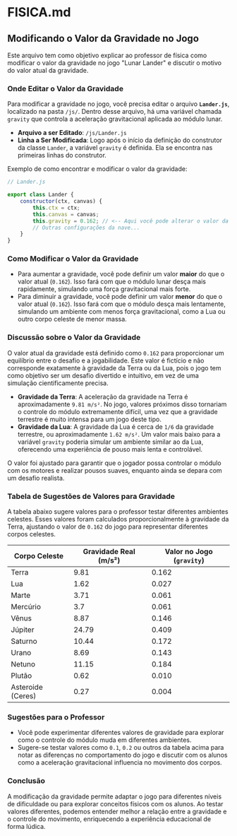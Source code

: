 # FISICA.md

## Modificando o Valor da Gravidade no Jogo

Este arquivo tem como objetivo explicar ao professor de física como modificar o valor da gravidade no jogo "Lunar Lander" e discutir o motivo do valor atual da gravidade.

### Onde Editar o Valor da Gravidade

Para modificar a gravidade no jogo, você precisa editar o arquivo **`Lander.js`**, localizado na pasta `/js/`. Dentro desse arquivo, há uma variável chamada `gravity` que controla a aceleração gravitacional aplicada ao módulo lunar.

- **Arquivo a ser Editado**: `/js/Lander.js`
- **Linha a Ser Modificada**: Logo após o início da definição do construtor da classe `Lander`, a variável `gravity` é definida. Ela se encontra nas primeiras linhas do construtor.

Exemplo de como encontrar e modificar o valor da gravidade:

```javascript
// Lander.js

export class Lander {
    constructor(ctx, canvas) {
        this.ctx = ctx;
        this.canvas = canvas;
        this.gravity = 0.162; // <-- Aqui você pode alterar o valor da gravidade
        // Outras configurações da nave...
    }
}
```

### Como Modificar o Valor da Gravidade

- Para aumentar a gravidade, você pode definir um valor **maior** do que o valor atual (`0.162`). Isso fará com que o módulo lunar desça mais rapidamente, simulando uma força gravitacional mais forte.
- Para diminuir a gravidade, você pode definir um valor **menor** do que o valor atual (`0.162`). Isso fará com que o módulo desça mais lentamente, simulando um ambiente com menos força gravitacional, como a Lua ou outro corpo celeste de menor massa.

### Discussão sobre o Valor da Gravidade

O valor atual da gravidade está definido como `0.162` para proporcionar um equilíbrio entre o desafio e a jogabilidade. Este valor é fictício e não corresponde exatamente à gravidade da Terra ou da Lua, pois o jogo tem como objetivo ser um desafio divertido e intuitivo, em vez de uma simulação cientificamente precisa.

- **Gravidade da Terra**: A aceleração da gravidade na Terra é aproximadamente `9.81 m/s²`. No jogo, valores próximos disso tornariam o controle do módulo extremamente difícil, uma vez que a gravidade terrestre é muito intensa para um jogo deste tipo.
- **Gravidade da Lua**: A gravidade da Lua é cerca de `1/6` da gravidade terrestre, ou aproximadamente `1.62 m/s²`. Um valor mais baixo para a variável `gravity` poderia simular um ambiente similar ao da Lua, oferecendo uma experiência de pouso mais lenta e controlável.

O valor foi ajustado para garantir que o jogador possa controlar o módulo com os motores e realizar pousos suaves, enquanto ainda se depara com um desafio realista.

### Tabela de Sugestões de Valores para Gravidade
A tabela abaixo sugere valores para o professor testar diferentes ambientes celestes. Esses valores foram calculados proporcionalmente à gravidade da Terra, ajustando o valor de `0.162` do jogo para representar diferentes corpos celestes.

| Corpo Celeste          | Gravidade Real (m/s²) | Valor no Jogo (`gravity`) |
|------------------------|-----------------------|---------------------------|
| Terra                  | 9.81                  | 0.162                     |
| Lua                    | 1.62                  | 0.027                     |
| Marte                  | 3.71                  | 0.061                     |
| Mercúrio               | 3.7                   | 0.061                     |
| Vênus                  | 8.87                  | 0.146                     |
| Júpiter                | 24.79                 | 0.409                     |
| Saturno                | 10.44                 | 0.172                     |
| Urano                  | 8.69                  | 0.143                     |
| Netuno                 | 11.15                 | 0.184                     |
| Plutão                 | 0.62                  | 0.010                     |
| Asteroide (Ceres)      | 0.27                  | 0.004                     |

### Sugestões para o Professor
- Você pode experimentar diferentes valores de gravidade para explorar como o controle do módulo muda em diferentes ambientes.
- Sugere-se testar valores como `0.1`, `0.2` ou outros da tabela acima para notar as diferenças no comportamento do jogo e discutir com os alunos como a aceleração gravitacional influencia no movimento dos corpos.

### Conclusão
A modificação da gravidade permite adaptar o jogo para diferentes níveis de dificuldade ou para explorar conceitos físicos com os alunos. Ao testar valores diferentes, podemos entender melhor a relação entre a gravidade e o controle do movimento, enriquecendo a experiência educacional de forma lúdica.
